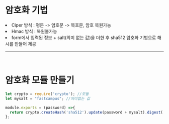 # 암호화 기법

<li> Ciper 방식 : 평문 -> 암호문 -> 복호문, 암호 복원가능
<li> Hmac 방식 : 복원불가능
<li> form에서 입력된 정보 + salt(의미 없는 값)을 더한 후 sha512 암호화 기법으로 해시를 만들어 제공

---

<br>

# 암호화 모듈 만들기

```javascript
let crypto = require('crypto'); //모듈
let mysalt = "fastcampus"; //의미없는 값

module.exports = (password) =>{
  return crypto.createHash('sha512').update(password + mysalt).digest('base64');
};
```